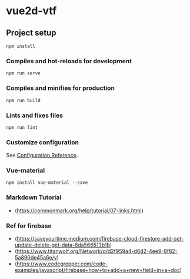 # vue2d-vtf

## Project setup
```
npm install
```

### Compiles and hot-reloads for development
```
npm run serve
```

### Compiles and minifies for production
```
npm run build
```

### Lints and fixes files
```
npm run lint
```

### Customize configuration
See [Configuration Reference](https://cli.vuejs.org/config/).

### Vue-material
```
npm install vue-material --save
```

### Markdown Tutorial
* (https://commonmark.org/help/tutorial/07-links.html)

### Ref for firebase
* (https://saveyourtime.medium.com/firebase-cloud-firestore-add-set-update-delete-get-data-6da566513b1b)
* (https://www.titanwolf.org/Network/q/d2f959a4-d6d2-4ee9-8f82-5a890de45a6e/y)
* (https://www.codegrepper.com/code-examples/javascript/firebase+how+to+add+a+new+field+in+a+doc)
